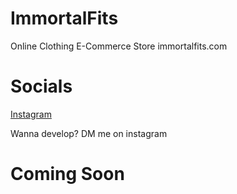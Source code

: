 # ImmortalFits
Online Clothing E-Commerce Store immortalfits.com

# Socials
<a href="https://instagram.com/immortalfits_">Instagram</a>

Wanna develop?
DM me on instagram

# Coming Soon
